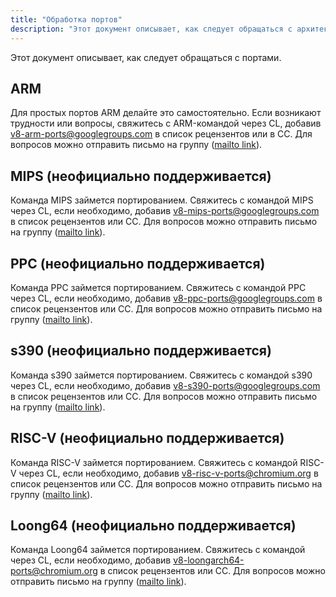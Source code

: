 ```yaml
---
title: "Обработка портов"
description: "Этот документ описывает, как следует обращаться с архитектурно-специфическими портами V8."
---
```

Этот документ описывает, как следует обращаться с портами.

## ARM

Для простых портов ARM делайте это самостоятельно. Если возникают трудности или вопросы, свяжитесь с ARM-командой через CL, добавив [v8-arm-ports@googlegroups.com](mailto:v8-arm-ports@googlegroups.com) в список рецензентов или в CC. Для вопросов можно отправить письмо на группу ([mailto link](mailto:v8-arm-ports@googlegroups.com)).

## MIPS (неофициально поддерживается)

Команда MIPS займется портированием. Свяжитесь с командой MIPS через CL, если необходимо, добавив [v8-mips-ports@googlegroups.com](mailto:v8-mips-ports@googlegroups.com) в список рецензентов или CC. Для вопросов можно отправить письмо на группу ([mailto link](mailto:v8-mips-ports@googlegroups.com)).

## PPC (неофициально поддерживается)

Команда PPC займется портированием. Свяжитесь с командой PPC через CL, если необходимо, добавив [v8-ppc-ports@googlegroups.com](mailto:v8-ppc-ports@googlegroups.com) в список рецензентов или CC. Для вопросов можно отправить письмо на группу ([mailto link](mailto:v8-ppc-ports@googlegroups.com)).

## s390 (неофициально поддерживается)

Команда s390 займется портированием. Свяжитесь с командой s390 через CL, если необходимо, добавив [v8-s390-ports@googlegroups.com](mailto:v8-s390-ports@googlegroups.com) в список рецензентов или CC. Для вопросов можно отправить письмо на группу ([mailto link](mailto:v8-s390-ports@googlegroups.com)).

## RISC-V (неофициально поддерживается)

Команда RISC-V займется портированием. Свяжитесь с командой RISC-V через CL, если необходимо, добавив [v8-risc-v-ports@chromium.org](mailto:v8-risc-v-ports@chromium.org) в список рецензентов или CC. Для вопросов можно отправить письмо на группу ([mailto link](mailto:v8-risc-v-ports@chromium.org)).

## Loong64 (неофициально поддерживается)

Команда Loong64 займется портированием. Свяжитесь с командой через CL, если необходимо, добавив [v8-loongarch64-ports@chromium.org](mailto:v8-loongarch64-ports@chromium.org) в список рецензентов или CC. Для вопросов можно отправить письмо на группу ([mailto link](mailto:v8-loongarch64-ports@chromium.org)).
